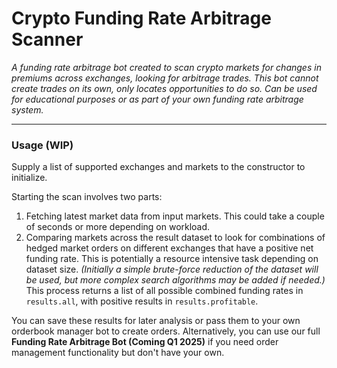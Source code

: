 # Crypto Funding Rate Arbitrage Scanner
*A funding rate arbitrage bot created to scan crypto markets for changes in premiums across exchanges, looking for arbitrage trades. This bot cannot create trades on its own, only locates opportunities to do so. Can be used for educational purposes or as part of your own funding rate arbitrage system.*

---

### Usage (WIP)
Supply a list of supported exchanges and markets to the constructor to initialize.

Starting the scan involves two parts:
1) Fetching latest market data from input markets. This could take a couple of seconds or more depending on workload.
2) Comparing markets across the result dataset to look for combinations of hedged market orders on different exchanges that have a positive net funding rate. This is potentially a resource intensive task depending on dataset size. *(Initially a simple brute-force reduction of the dataset will be used, but more complex search algorithms may be added if needed.)*
This process returns a list of all possible combined funding rates in `results.all`, with positive results in `results.profitable`.

You can save these results for later analysis or pass them to your own orderbook manager bot to create orders. Alternatively, you can use our full **Funding Rate Arbitrage Bot (Coming Q1 2025)** if you need order management functionality but don't have your own.
